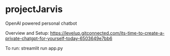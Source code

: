 # projectJarvis
OpenAI powered personal chatbot

Overview and Setup: https://levelup.gitconnected.com/its-time-to-create-a-private-chatgpt-for-yourself-today-6503649e7bb6

To run: streamlit run app.py

